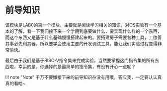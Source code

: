 # 前导知识

该模块是LAB0的第一个模块，主要就是阅读学习相关的知识，对OS实验有一个基本的了解，看一下我们接下来一个学期到底要做什么，要实现什么样的一个东西，而这个东西又是基于什么基础慢慢搭建起来的。要搭建房子需要各种工具，工欲善其事必先利其器，所以要学会使用主要的开发调试工具，能让我们实验过程变得非常愉快。

最后由于我们是基于RISC-V指令集来完成实验，当然要掌握这门指令集的所有东西啦，幸运的是，你选择的是最简单的指令集，有没有开心一点呢？

!!! note "Note"
    千万不要嫌接下来的前导知识杂没有用哦，答应我，一定要认认真真的看哈~
